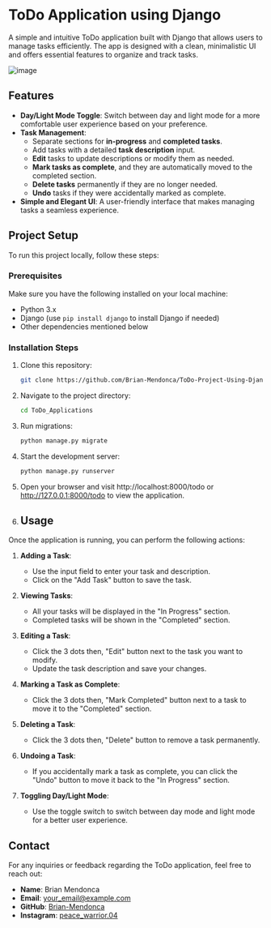 # ToDo Application using Django

A simple and intuitive ToDo application built with Django that allows users to manage tasks efficiently. The app is designed with a clean, minimalistic UI and offers essential features to organize and track tasks.

![image](https://github.com/user-attachments/assets/e7d93fc1-319a-4c56-a3c1-4a1c7f5c3688)

## Features

- **Day/Light Mode Toggle**: Switch between day and light mode for a more comfortable user experience based on your preference.
- **Task Management**:
  - Separate sections for **in-progress** and **completed tasks**.
  - Add tasks with a detailed **task description** input.
  - **Edit** tasks to update descriptions or modify them as needed.
  - **Mark tasks as complete**, and they are automatically moved to the completed section.
  - **Delete tasks** permanently if they are no longer needed.
  - **Undo** tasks if they were accidentally marked as complete.
- **Simple and Elegant UI**: A user-friendly interface that makes managing tasks a seamless experience.

## Project Setup

To run this project locally, follow these steps:

### Prerequisites

Make sure you have the following installed on your local machine:

- Python 3.x
- Django (use `pip install django` to install Django if needed)
- Other dependencies mentioned below

### Installation Steps

1. Clone this repository:

   ```bash
   git clone https://github.com/Brian-Mendonca/ToDo-Project-Using-Django.git
   ```
2. Navigate to the project directory:

   ```bash
   cd ToDo_Applications
   ```
3. Run migrations:

   ```bash
   python manage.py migrate
   ```
4. Start the development server:

   ```bash
   python manage.py runserver
   ```
5. Open your browser and visit http://localhost:8000/todo or http://127.0.0.1:8000/todo to view the application.

6. ## Usage

Once the application is running, you can perform the following actions:

1. **Adding a Task**: 
   - Use the input field to enter your task and description.
   - Click on the "Add Task" button to save the task.

2. **Viewing Tasks**: 
   - All your tasks will be displayed in the "In Progress" section.
   - Completed tasks will be shown in the "Completed" section.

3. **Editing a Task**: 
   - Click the 3 dots then, "Edit" button next to the task you want to modify.
   - Update the task description and save your changes.

4. **Marking a Task as Complete**: 
   - Click the 3 dots then, "Mark Completed" button next to a task to move it to the "Completed" section.

5. **Deleting a Task**: 
   - Click the  3 dots then, "Delete" button to remove a task permanently.

6. **Undoing a Task**: 
   - If you accidentally mark a task as complete, you can click the "Undo" button to move it back to the "In Progress" section.

7. **Toggling Day/Light Mode**: 
   - Use the toggle switch to switch between day mode and light mode for a better user experience.

## Contact

For any inquiries or feedback regarding the ToDo application, feel free to reach out:

- **Name**: Brian Mendonca
- **Email**: [your_email@example.com](mailto:brianmendonca12@gmail.com)
- **GitHub**: [Brian-Mendonca](https://github.com/Brian-Mendonca)
- **Instagram**: [peace_warrior.04](https://instagram.com/peace_warrior.04)


